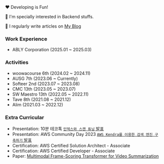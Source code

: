  <p> ❤ Developing is Fun! </p>
 <p>🔭 I'm specially interested in Backend stuffs.</p>
 <p>📝 I regularly write articles on <a href="https://chocochip.co.kr">My Blog</a></p>

 <h3>Work Experience</h3>
 
- ABLY Corporation (2025.01 ~ 2025.03)

 <h3>Activities</h3>
 
- woowacourse 6th (2024.02 ~ 2024.11)
- AUSG 7th (2023.06 ~ Currently)
- Softeer 2nd (2023.07 ~ 2023.08)
- CMC 13th (2023.05 ~ 2023.07)
- SW Maestro 13th (2022.05 ~ 2022.11)
- Tave 8th (2021.08 ~ 2021.12)
- Alim (2021.03 ~ 2022.12)

<h3>Extra Curricular</h3>

- Presentation: 10분 테코톡 [`인덱스와 스캔 튜닝` 발표](https://youtu.be/_UI8YDU_mfg?si=3Zg2wdulQX_joXrJ)
- Presentation: AWS Community Day 2023 [`AWS Kendra를 이용한 검색 엔진 구축하기` 발표](https://velog.io/@chocochip/AWS-Community-Day-2023-%EB%B0%9C%ED%91%9C-%ED%9B%84%EA%B8%B0)
- Certification: AWS Certified Solution Architect - Associate
- Certification: AWS Certified Developer - Associate
- Paper: [Multimodal Frame-Scoring Transformer for Video Summarization](https://arxiv.org/abs/2207.01814)


<!--
**Chocochip101/Chocochip101** is a ✨ _special_ ✨ repository because its `README.md` (this file) appears on your GitHub profile.

Here are some ideas to get you started:

- 🔭 I’m currently working on ...
- 🌱 I’m currently learning ...
- 👯 I’m looking to collaborate on ...
- 🤔 I’m looking for help with ...
- 💬 Ask me about ...
- 📫 How to reach me: ...
- 😄 Pronouns: ...
- ⚡ Fun fact: ...
-->
